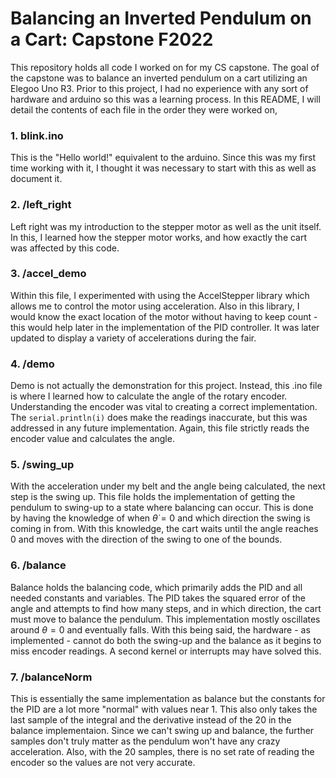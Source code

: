 # Balancing an Inverted Pendulum on a Cart: Capstone F2022

This repository holds all code I worked on for my CS capstone. The goal of the capstone was to balance an inverted pendulum on a cart utilizing an Elegoo Uno R3.
Prior to this project, I had no experience with any sort of hardware and arduino so this was a learning process. In this README, I will detail the contents of each file in the order they were worked on,

### 1. blink.ino
This is the "Hello world!" equivalent to the arduino. Since this was my first time working with it, I thought it was necessary to start with this as well as document it.
  
### 2. /left_right
Left right was my introduction to the stepper motor as well as the unit itself. In this, I learned how the stepper motor works, and how exactly the cart was affected by this code.
### 3. /accel_demo
Within this file, I experimented with using the AccelStepper library which allows me to control the motor using acceleration. Also in this library, I would know the exact location of the motor without having to keep count - this would help later in the implementation of the PID controller. It was later updated to display a variety of accelerations during the fair.
### 4. /demo
Demo is not actually the demonstration for this project. Instead, this .ino file is where I learned how to calculate the angle of the rotary encoder. Understanding the encoder was vital to creating a correct implementation. The `serial.println(i)` does make the readings inaccurate, but this was addressed in any future implementation. Again, this file strictly reads the encoder value and calculates the angle.
### 5. /swing_up
With the acceleration under my belt and the angle being calculated, the next step is the swing up. This file holds the implementation of getting the pendulum to swing-up to a state where balancing can occur. This is done by having the knowledge of when $\dot{\theta}=0$ and which direction the swing is coming in from. With this knowledge, the cart waits until the angle reaches 0 and moves with the direction of the swing to one of the bounds.
### 6. /balance
Balance holds the balancing code, which primarily adds the PID and all needed constants and variables. The PID takes the squared error of the angle and attempts to find how many steps, and in which direction, the cart must move to balance the pendulum. This implementation mostly oscillates around $\theta=0$ and eventually falls. With this being said, the hardware - as implemented - cannot do both the swing-up and the balance as it begins to miss encoder readings. A second kernel or interrupts may have solved this.
### 7. /balanceNorm
This is essentially the same implementation as balance but the constants for the PID are a lot more "normal" with values near 1. This also only takes the last sample of the integral and the derivative instead of the 20 in the balance implementaion. Since we can't swing up and balance, the further samples don't truly matter as the pendulum won't have any crazy acceleration. Also, with the 20 samples, there is no set rate of reading the encoder so the values are not very accurate.
